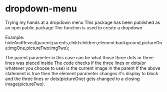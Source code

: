 # dropdown-menu
Trying my hands at a dropdown menu
This package has been published as an npm public package
The function is used to create a dropdown

Example:
hideAndReveal(parent:parents,child:children,element:background,pictureOne:imgOne,pictureTwo:imgTwo);

The parent parameter in this case can be what those three dots or three lines was placed inside
The code checks if the three lines or dots(or whatever you choose to use) is the current image in the parent
If the above statement is true then the element parameter changes it's display to block and the three lines or dots(pictureOne) gets
changed to a closing image(pictureTwo).